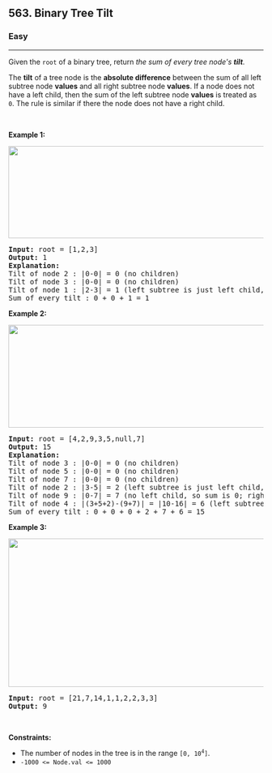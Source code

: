 <h2>563. Binary Tree Tilt</h2><h3>Easy</h3><hr><div style="user-select: auto;"><p style="user-select: auto;">Given the <code style="user-select: auto;">root</code> of a binary tree, return <em style="user-select: auto;">the sum of every tree node's <strong style="user-select: auto;">tilt</strong>.</em></p>

<p style="user-select: auto;">The <strong style="user-select: auto;">tilt</strong> of a tree node is the <b style="user-select: auto;">absolute difference</b> between the sum of all left subtree node <strong style="user-select: auto;">values</strong> and all right subtree node <strong style="user-select: auto;">values</strong>. If a node does not have a left child, then the sum of the left subtree node <strong style="user-select: auto;">values</strong> is treated as <code style="user-select: auto;">0</code>. The rule is similar if there the node does not have a right child.</p>

<p style="user-select: auto;">&nbsp;</p>
<p style="user-select: auto;"><strong style="user-select: auto;">Example 1:</strong></p>
<img alt="" src="https://assets.leetcode.com/uploads/2020/10/20/tilt1.jpg" style="width: 712px; height: 182px; user-select: auto;">
<pre style="user-select: auto;"><strong style="user-select: auto;">Input:</strong> root = [1,2,3]
<strong style="user-select: auto;">Output:</strong> 1
<strong style="user-select: auto;">Explanation:</strong> 
Tilt of node 2 : |0-0| = 0 (no children)
Tilt of node 3 : |0-0| = 0 (no children)
Tilt of node 1 : |2-3| = 1 (left subtree is just left child, so sum is 2; right subtree is just right child, so sum is 3)
Sum of every tilt : 0 + 0 + 1 = 1
</pre>

<p style="user-select: auto;"><strong style="user-select: auto;">Example 2:</strong></p>
<img alt="" src="https://assets.leetcode.com/uploads/2020/10/20/tilt2.jpg" style="width: 800px; height: 203px; user-select: auto;">
<pre style="user-select: auto;"><strong style="user-select: auto;">Input:</strong> root = [4,2,9,3,5,null,7]
<strong style="user-select: auto;">Output:</strong> 15
<strong style="user-select: auto;">Explanation:</strong> 
Tilt of node 3 : |0-0| = 0 (no children)
Tilt of node 5 : |0-0| = 0 (no children)
Tilt of node 7 : |0-0| = 0 (no children)
Tilt of node 2 : |3-5| = 2 (left subtree is just left child, so sum is 3; right subtree is just right child, so sum is 5)
Tilt of node 9 : |0-7| = 7 (no left child, so sum is 0; right subtree is just right child, so sum is 7)
Tilt of node 4 : |(3+5+2)-(9+7)| = |10-16| = 6 (left subtree values are 3, 5, and 2, which sums to 10; right subtree values are 9 and 7, which sums to 16)
Sum of every tilt : 0 + 0 + 0 + 2 + 7 + 6 = 15
</pre>

<p style="user-select: auto;"><strong style="user-select: auto;">Example 3:</strong></p>
<img alt="" src="https://assets.leetcode.com/uploads/2020/10/20/tilt3.jpg" style="width: 800px; height: 293px; user-select: auto;">
<pre style="user-select: auto;"><strong style="user-select: auto;">Input:</strong> root = [21,7,14,1,1,2,2,3,3]
<strong style="user-select: auto;">Output:</strong> 9
</pre>

<p style="user-select: auto;">&nbsp;</p>
<p style="user-select: auto;"><strong style="user-select: auto;">Constraints:</strong></p>

<ul style="user-select: auto;">
	<li style="user-select: auto;">The number of nodes in the tree is in the range <code style="user-select: auto;">[0, 10<sup style="user-select: auto;">4</sup>]</code>.</li>
	<li style="user-select: auto;"><code style="user-select: auto;">-1000 &lt;= Node.val &lt;= 1000</code></li>
</ul>
</div>